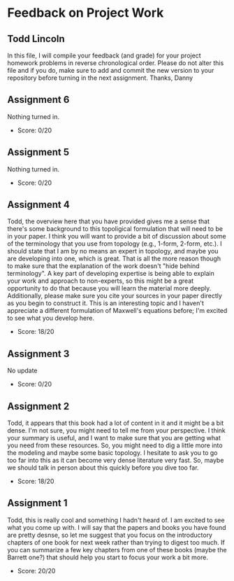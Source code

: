 # Feedback on Project Work
## Todd Lincoln

In this file, I will compile your feedback (and grade) for your project homework problems in reverse chronological order. Please do not alter this file and if you do, make sure to add and commit the new version to your repository before turning in the next assignment. Thanks, Danny

## Assignment 6

Nothing turned in.

* Score: 0/20

## Assignment 5

Nothing turned in.

* Score: 0/20

## Assignment 4

Todd, the overview here that you have provided gives me a sense that there's some background to this topoligical formulation that will need to be in your paper. I think you will want to provide a bit of discussion about some of the terminology that you use from topology (e.g., 1-form, 2-form, etc.). I should state that I am by no means an expert in topology, and maybe you are developing into one, which is great. That is all the more reason though to make sure that the explanation of the work doesn't "hide behind terminology". A key part of developing expertise is being able to explain your work and approach to non-experts, so this might be a great opportunity to do that because you will learn the material more deeply. Additionally, please make sure you cite your sources in your paper directly as you begin to construct it. This is an interesting topic and I haven't appreciate a different formulation of Maxwell's equations before; I'm excited to see what you develop here.

* Score: 18/20

## Assignment 3

No update

* Score: 0/20

## Assignment 2

Todd, it appears that this book had a lot of content in it and it might be a bit dense. I'm not sure, you might need to tell me from your perspective. I think your summary is useful, and I want to make sure that you are getting what you need from these resources. So, you might need to dig a little more into the modeling and maybe some basic topology. I hesitate to ask you to go too far into this as it can become very dense literature very fast. So, maybe we should talk in person about this quickly before you dive too far.

* Score: 18/20

## Assignment 1

Todd, this is really cool and something I hadn't heard of. I am excited to see what you come up with. I will say that the papers and books you have found are pretty desnse, so let me suggest that you focus on the introductory chapters of one book for next week rather than trying to digest too much. If you can summarize a few key chapters from one of these books (maybe the Barrett one?) that should help you start to focus your work a bit more.

* Score: 20/20
